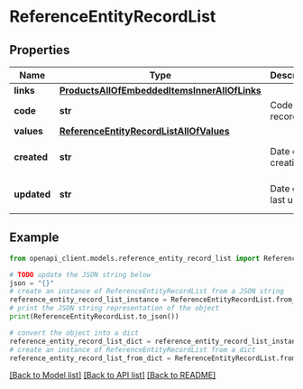 # ReferenceEntityRecordList


## Properties

Name | Type | Description | Notes
------------ | ------------- | ------------- | -------------
**links** | [**ProductsAllOfEmbeddedItemsInnerAllOfLinks**](ProductsAllOfEmbeddedItemsInnerAllOfLinks.md) |  | [optional] 
**code** | **str** | Code of the record | 
**values** | [**ReferenceEntityRecordListAllOfValues**](ReferenceEntityRecordListAllOfValues.md) |  | [optional] 
**created** | **str** | Date of creation. | [optional] [default to 'null']
**updated** | **str** | Date of the last update. | [optional] [default to 'null']

## Example

```python
from openapi_client.models.reference_entity_record_list import ReferenceEntityRecordList

# TODO update the JSON string below
json = "{}"
# create an instance of ReferenceEntityRecordList from a JSON string
reference_entity_record_list_instance = ReferenceEntityRecordList.from_json(json)
# print the JSON string representation of the object
print(ReferenceEntityRecordList.to_json())

# convert the object into a dict
reference_entity_record_list_dict = reference_entity_record_list_instance.to_dict()
# create an instance of ReferenceEntityRecordList from a dict
reference_entity_record_list_from_dict = ReferenceEntityRecordList.from_dict(reference_entity_record_list_dict)
```
[[Back to Model list]](../README.md#documentation-for-models) [[Back to API list]](../README.md#documentation-for-api-endpoints) [[Back to README]](../README.md)


